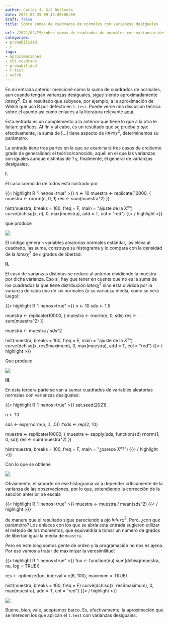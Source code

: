 ```yaml
---
author: Carlos J. Gil Bellosta
date: 2021-02-25 09:13:00+00:00
draft: false
title: Sobre sumas de cuadrados de normales con varianzas desiguales

url: /2021/02/25/sobre-sumas-de-cuadrados-de-normales-con-varianzas-desiguales/
categories:
- probabilidad
- r
tags:
- aproximaciones
- chi cuadrado
- probabilidad
- t-test
- welch
---
```


En mi entrada anterior mencioné cómo la suma de cuadrados de normales, aun cuando tengan varianzas desiguales, sigue siendo aproximadamente $latex \chi^2$. Es el resultado que subyace, por ejemplo, a la aproximación de Welch que usa R por defecto en `t.test`. Puede verse una discusión teórica sobre el asunto así como enlaces a la literatura relevante [aquí](https://statisticaloddsandends.wordpress.com/2020/07/03/welchs-t-test-and-the-welch-satterthwaite-equation/).

Esta entrada es un complemento a la anterior que tiene lo que a la otra le faltan: gráficos. Al fin y al cabo, es un resultado que se prueba _a ojo_: efectivamente, la suma de [...] tiene aspecto de $latex \chi^2$, determinemos su parámetro.

La entrada tiene tres partes en la que se examinará tres casos de creciente grado de generalidad: el teórico/conocido, aquél en el que las varianzas son iguales aunque distintas de 1 y,  finalmente, el general de varianzas desiguales.

**I.**

El caso conocido de todos está ilustrado por

{{< highlight R "linenos=true" >}}
n <- 10
muestra <- replicate(10000, {
  muestra <- rnorm(n, 0, 1)
  res <- sum(muestra^2)
})

hist(muestra, breaks = 100,
      freq = F, main = "ajuste de la X²")
curve(dchisq(x, n), 0,
      max(muestra), add = T, col = "red")
{{< / highlight >}}

que produce

![](/wp-uploads/2021/02/chi2_01.png#center)

El código genera `n` variables aleatorias normales estándar, las eleva al cuadrado, las suma, construye su histograma y lo compara con la densidad de la $latex \chi^2$ de `n` grados de libertad.

**II.**

El caso de varianzas distintas se reduce al anterior dividiendo la muestra por dicha varianza. Eso sí, hay que tener en cuenta que no es la suma de los cuadrados la que tiene distribución $latex \chi^2$ sino esta dividida por la varianza de cada una de las normales (o su varianza media, como se verá luego):

{{< highlight R "linenos=true" >}}
n <- 10
sds <- 1.5

muestra <- replicate(10000, {
  muestra <- rnorm(n, 0, sds)
  res <- sum(muestra^2)
})

muestra <- muestra / sds^2

hist(muestra, breaks = 100,
      freq = F, main = "ajuste de la X²")
curve(dchisq(x, res$maximum), 0,
      max(muestra), add = T, col = "red")
{{< / highlight >}}

Que produce

![](/wp-uploads/2021/02/chi2_02.png#center)

**III.**

En esta tercera parte se van a sumar cuadrados de variables aleatorias normales con varianzas desiguales:

{{< highlight R "linenos=true" >}}
set.seed(2021)

n <- 10

sds <- exp(rnorm(n, .1, .5))
#sds <- rep(2, 10)

muestra <- replicate(10000, {
  muestra <- sapply(sds, function(sd) rnorm(1, 0, sd))
  res <- sum(muestra^2)
})

hist(muestra, breaks = 100,
      freq = F, main = "¿parece X²?")
{{< / highlight >}}

Con lo que se obtiene

![](/wp-uploads/2021/02/chi2_03.png#center)

Obviamente, el soporte de ese histograma va a depender críticamente de la varianza de las observaciones, por lo que, extendiendo la corrección de la sección anterior, se escala

{{< highlight R "linenos=true" >}}
muestra <- muestra / mean(sds^2)
{{< / highlight >}}

de manera que el resultado sigue pareciendo a ojo $latex \chi^2$. Pero, ¿con qué parámetro? Los enlaces con los que se abría esta entrada sugieren utilizar el método de los momentos, que equivaldría a tomar un número de grados de libertad igual la media de `muestra`.

Pero en este blog somos gente de orden y la programación no nos es ajena. Por eso vamos a tratar de maximizar la verosimilitud:

{{< highlight R "linenos=true" >}}
foo <- function(nu)
  sum(dchisq(muestra, nu, log = TRUE))

res <- optimize(foo,
  interval = c(6, 100),
  maximum = TRUE)

hist(muestra, breaks = 100, freq = F)
curve(dchisq(x, res$maximum), 0, max(muestra),
    add = T, col = "red")
{{< / highlight >}}

![](/wp-uploads/2021/02/chi2_04.png#center)

Bueno, bien, vale, aceptamos barco. Es, efectivamente, la aproximación que se merecen los que aplican el `t.test` con varianzas desiguales.